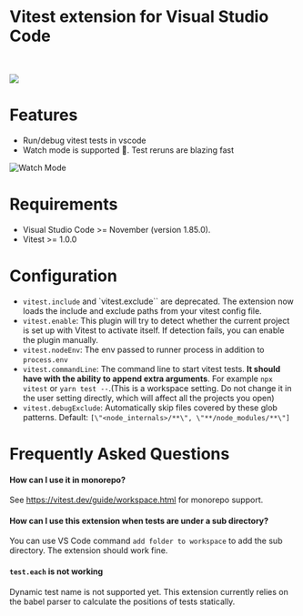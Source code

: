 # Vitest extension for Visual Studio Code</b>

<br />

![](https://i.ibb.co/bJCbCf2/202203292020.gif)

# Features

- Run/debug vitest tests in vscode
- Watch mode is supported 🎊. Test reruns are blazing fast

![Watch Mode](https://i.ibb.co/YRhJj9f/Screen-Recording-2022-05-21-at-20-09-20.gif)

# Requirements

- Visual Studio Code >= November (version 1.85.0).
- Vitest >= 1.0.0

# Configuration

- `vitest.include` and `vitest.exclude`` are deprecated. The extension now loads the include and exclude paths from your vitest config file.
- `vitest.enable`: This plugin will try to detect whether the current project is
  set up with Vitest to activate itself. If detection fails, you can enable the plugin manually.
- `vitest.nodeEnv`: The env passed to runner process in addition to
  `process.env`
- `vitest.commandLine`: The command line to start vitest tests. **It should have with the ability
  to append extra arguments**. For example
  `npx vitest` or `yarn test --`.(This is a workspace setting. Do not change it in
  the user setting directly, which will affect all the projects you open)
- `vitest.debugExclude`: Automatically skip files covered by these glob patterns. Default:
  `[\"<node_internals>/**\", \"**/node_modules/**\"]`

# Frequently Asked Questions

#### **How can I use it in monorepo?**

See <https://vitest.dev/guide/workspace.html> for monorepo support.

#### **How can I use this extension when tests are under a sub directory?**

You can use VS Code command `add folder to workspace` to add the sub directory. The extension should work fine.

#### **`test.each` is not working**

Dynamic test name is not supported yet. This extension currently relies on the babel parser to calculate the positions of tests statically.
